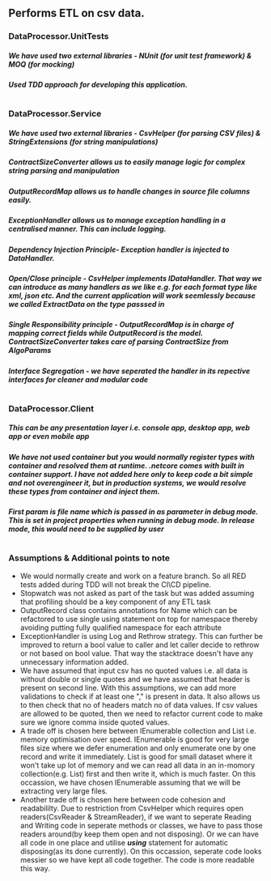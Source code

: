 ## Performs ETL on csv data. 

### DataProcessor.UnitTests
##### We have used two external libraries - NUnit (for unit test framework) & MOQ (for mocking)
##### Used TDD approach for developing this application.

#

### DataProcessor.Service
##### We have used two external libraries - CsvHelper (for parsing CSV files) & StringExtensions (for string manipulations)

##### ContractSizeConverter allows us to easily manage logic for complex string parsing and manipulation
##### OutputRecordMap allows us to handle changes in source file columns easily.
##### ExceptionHandler allows us to manage exception handling in a centralised manner. This can include logging.

##### Dependency Injection Principle- Exception handler is injected to DataHandler.
##### Open/Close principle - CsvHelper implements IDataHandler. That way we can introduce as many handlers as we like e.g. for each format type like xml, json etc. And the current application will work seemlessly because we called ExtractData on the type passsed in
##### Single Responsibility principle - OutputRecordMap is in charge of mapping correct fields while OutputRecord is the model. ContractSizeConverter takes care of parsing ContractSize from AlgoParams
##### Interface Segregation - we have seperated the handler in its repective interfaces for cleaner and modular code

#

### DataProcessor.Client
##### This can be any presentation layer i.e. console app, desktop app, web app or even mobile app
##### We have not used container but you would normally register types with container and resolved them at runtime. .netcore comes with built in container support. I have not added here only to keep code a bit simple and not overengineer it, but in production systems, we would resolve these types from container and inject them.
##### First param is file name which is passed in as parameter in debug mode. This is set in project properties when running in debug mode. In release mode, this would need to be supplied by user

#

### Assumptions & Additional points to note
* We would normally create and work on a feature branch. So all RED tests added during TDD will not break the CI\CD pipeline.
* Stopwatch was not asked as part of the task but was added assuming that profiling should be a key component of any ETL task
* OutputRecord class contains annotations for Name which can be refactored to use single using statement on top for namespace thereby avoiding putting fully qualified namespace for each attribute
* ExceptionHandler is using Log and Rethrow strategy. This can further be improved to return a bool value to caller and let caller decide to rethrow or not based on bool value. That way the stacktrace doesn't have any unnecessary information added.
* We have assumed that input csv has no quoted values i.e. all data is without double or single quotes and we have assumed that header is present on second line. With this assumptions, we can add more validations to check if at least one "," is present in data. It also allows us to then check that no of headers match no of data values. If csv values are allowed to be quoted, then we need to refactor current code to make sure we ignore comma inside quoted values.
* A trade off is chosen here between IEnumerable collection and List i.e. memory optimisation over speed. IEnumerable is good for very large files size where we defer enumeration and only enumerate one by one record and write it immediately. List is good for small dataset where it won't take up lot of memory and we can read all data in an in-momory collection(e.g. List) first and then write it, which is much faster. On this occassion, we have chosen IEnumerable assuming that we will be extracting very large files. 
* Another trade off is chosen here between code cohesion and readabililty. Due to restriction from CsvHelper which requires open readers(CsvReader & StreamReader), if we want to seperate Reading and Writing code in seperate methods or classes, we have to pass those readers around(by keep them open and not disposing). Or we can have all code in one place and utilise __*using*__ statement for automatic disposing(as its done currently). On this occassion, seperate code looks messier so we have kept all code together. The code is more readable this way.
